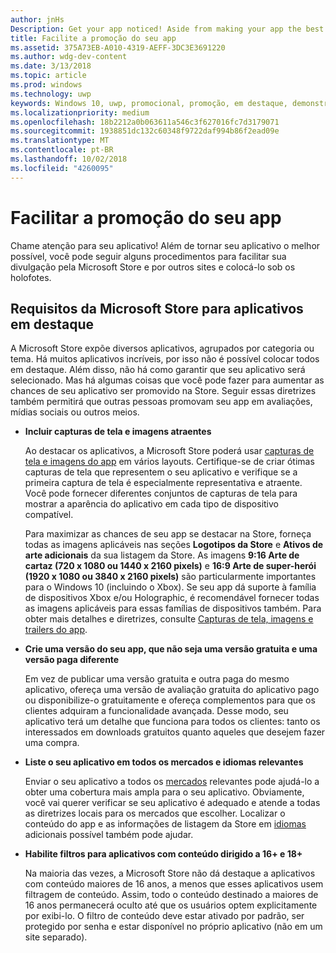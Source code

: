 ```yaml
---
author: jnHs
Description: Get your app noticed! Aside from making your app the best it can be, there are things you can do that make it easy for the Microsoft Store and other sites to showcase your app and help it get more attention.
title: Facilite a promoção do seu app
ms.assetid: 375A73EB-A010-4319-AEFF-3DC3E3691220
ms.author: wdg-dev-content
ms.date: 3/13/2018
ms.topic: article
ms.prod: windows
ms.technology: uwp
keywords: Windows 10, uwp, promocional, promoção, em destaque, demonstração, store
ms.localizationpriority: medium
ms.openlocfilehash: 18b2212a0b063611a546c3f627016fc7d3179071
ms.sourcegitcommit: 1938851dc132c60348f9722daf994b86f2ead09e
ms.translationtype: MT
ms.contentlocale: pt-BR
ms.lasthandoff: 10/02/2018
ms.locfileid: "4260095"
---
```

# <a name="make-your-app-easier-to-promote"></a>Facilitar a promoção do seu app


Chame atenção para seu aplicativo! Além de tornar seu aplicativo o melhor possível, você pode seguir alguns procedimentos para facilitar sua divulgação pela Microsoft Store e por outros sites e colocá-lo sob os holofotes.


## <a name="microsoft-store-requirements-for-featured-apps"></a>Requisitos da Microsoft Store para aplicativos em destaque

A Microsoft Store expõe diversos aplicativos, agrupados por categoria ou tema. Há muitos aplicativos incríveis, por isso não é possível colocar todos em destaque. Além disso, não há como garantir que seu aplicativo será selecionado. Mas há algumas coisas que você pode fazer para aumentar as chances de seu aplicativo ser promovido na Store. Seguir essas diretrizes também permitirá que outras pessoas promovam seu app em avaliações, mídias sociais ou outros meios.

-   **Incluir capturas de tela e imagens atraentes**

    Ao destacar os aplicativos, a Microsoft Store poderá usar [capturas de tela e imagens do app](app-screenshots-and-images.md) em vários layouts. Certifique-se de criar ótimas capturas de tela que representem o seu aplicativo e verifique se a primeira captura de tela é especialmente representativa e atraente. Você pode fornecer diferentes conjuntos de capturas de tela para mostrar a aparência do aplicativo em cada tipo de dispositivo compatível.

    Para maximizar as chances de seu app se destacar na Store, forneça todas as imagens aplicáveis nas seções **Logotipos da Store** e **Ativos de arte adicionais** da sua listagem da Store. As imagens **9:16 Arte de cartaz (720 x 1080 ou 1440 x 2160 pixels)** e **16:9 Arte de super-herói (1920 x 1080 ou 3840 x 2160 pixels)** são particularmente importantes para o Windows 10 (incluindo o Xbox). Se seu app dá suporte à família de dispositivos Xbox e/ou Holographic, é recomendável fornecer todas as imagens aplicáveis para essas famílias de dispositivos também. Para obter mais detalhes e diretrizes, consulte [Capturas de tela, imagens e trailers do app](app-screenshots-and-images.md).

-   **Crie uma versão do seu app, que não seja uma versão gratuita e uma versão paga diferente**

    Em vez de publicar uma versão gratuita e outra paga do mesmo aplicativo, ofereça uma versão de avaliação gratuita do aplicativo pago ou disponibilize-o gratuitamente e ofereça complementos para que os clientes adquiram a funcionalidade avançada. Desse modo, seu aplicativo terá um detalhe que funciona para todos os clientes: tanto os interessados em downloads gratuitos quanto aqueles que desejem fazer uma compra.

-   **Liste o seu aplicativo em todos os mercados e idiomas relevantes**

    Enviar o seu aplicativo a todos os [mercados](define-pricing-and-market-selection.md) relevantes pode ajudá-lo a obter uma cobertura mais ampla para o seu aplicativo. Obviamente, você vai querer verificar se seu aplicativo é adequado e atende a todas as diretrizes locais para os mercados que escolher. Localizar o conteúdo do app e as informações de listagem da Store em [idiomas](supported-languages.md) adicionais possível também pode ajudar.

-   **Habilite filtros para aplicativos com conteúdo dirigido a 16+ e 18+**

    Na maioria das vezes, a Microsoft Store não dá destaque a aplicativos com conteúdo maiores de 16 anos, a menos que esses aplicativos usem filtragem de conteúdo. Assim, todo o conteúdo destinado a maiores de 16 anos permanecerá oculto até que os usuários optem explicitamente por exibi-lo. O filtro de conteúdo deve estar ativado por padrão, ser protegido por senha e estar disponível no próprio aplicativo (não em um site separado).



 





